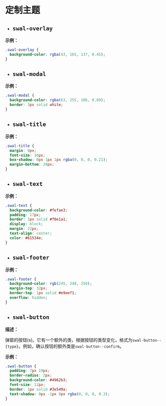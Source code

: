 # 定制主题

- ## `swal-overlay`

**示例：**

```css
.swal-overlay {
  background-color: rgba(43, 165, 137, 0.45);
}
```

- ## `swal-modal`

**示例：**

```css
.swal-modal {
  background-color: rgba(63, 255, 106, 0.69);
  border: 3px solid white;
}
```

- ## `swal-title`

**示例：**

```css
.swal-title {
  margin: 0px;
  font-size: 16px;
  box-shadow: 0px 1px 1px rgba(0, 0, 0, 0.21);
  margin-bottom: 28px;
}
```

- ## `swal-text`

**示例：**

```css
.swal-text {
  background-color: #fefae3;
  padding: 17px;
  border: 1px solid #f0e1a1;
  display: block;
  margin: 22px;
  text-align: center;
  color: #61534e;
}
```

- ## `swal-footer`

**示例：**

```css
.swal-footer {
  background-color: rgb(245, 248, 250);
  margin-top: 32px;
  border-top: 1px solid #e9eef1;
  overflow: hidden;
}
```

- ## `swal-button`

**描述：**

弹窗的按钮(s)。它有一个额外的类，根据按钮的类型变化，格式为`swal-button--{type}`。例如，确认按钮的额外类是`swal-button--confirm`。

**示例：**

```css
.swal-button {
  padding: 7px 19px;
  border-radius: 2px;
  background-color: #4962b3;
  font-size: 12px;
  border: 1px solid #3e549a;
  text-shadow: 0px -1px 0px rgba(0, 0, 0, 0.3);
}
```

